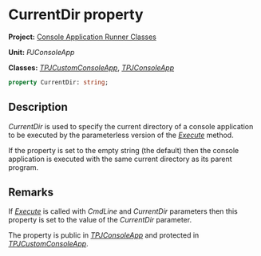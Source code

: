 # CurrentDir property

**Project:** [Console Application Runner Classes](../API.md)

**Unit:** _PJConsoleApp_

**Classes:** [_TPJCustomConsoleApp_](./TPJCustomConsoleApp.md), [_TPJConsoleApp_](./TPJConsoleApp.md)

```pascal
property CurrentDir: string;
```

## Description

_CurrentDir_ is used to specify the current directory of a console application to be executed by the parameterless version of the [_Execute_](./TPJCustomConsoleApp-Execute.md) method.

If the property is set to the empty string (the default) then the console application is executed with the same current directory as its parent program.

## Remarks

If [_Execute_](./TPJCustomConsoleApp-Execute.md) is called with _CmdLine_ and _CurrentDir_ parameters then this property is set to the value of the _CurrentDir_ parameter.

The property is public in [_TPJConsoleApp_](./TPJConsoleApp.md) and protected in [_TPJCustomConsoleApp_](./TPJCustomConsoleApp.md).

